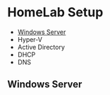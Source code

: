 # HomeLab Setup

* [Windows Server](#windows-server)
* Hyper-V
* Active Directory
*  DHCP
*  DNS

## Windows Server

